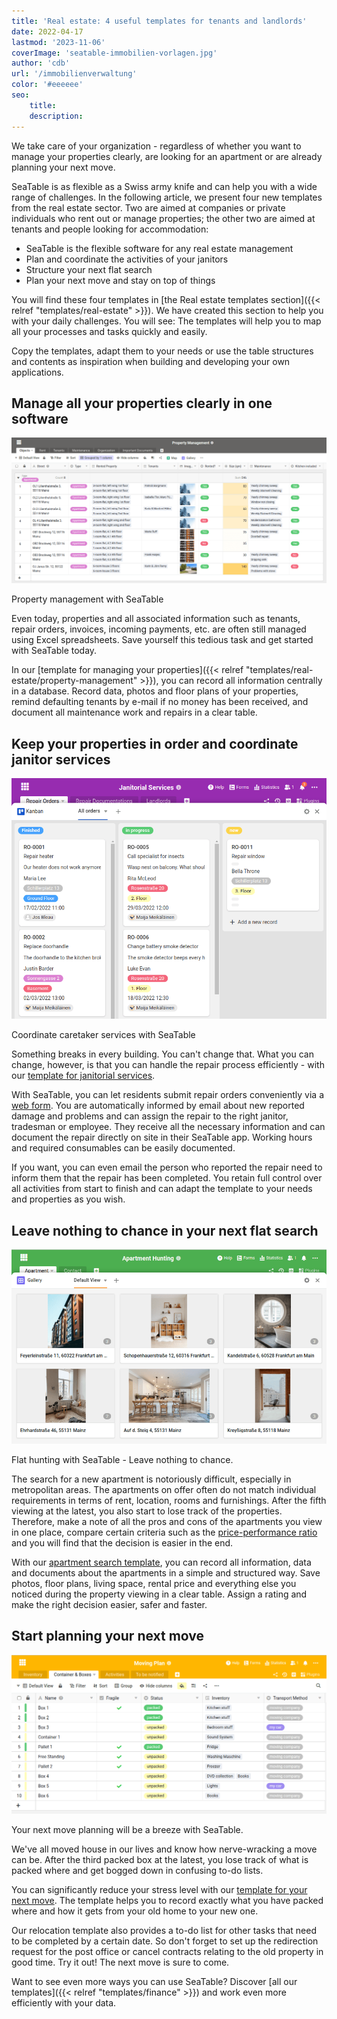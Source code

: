 ```yaml
---
title: 'Real estate: 4 useful templates for tenants and landlords'
date: 2022-04-17
lastmod: '2023-11-06'
coverImage: 'seatable-immobilien-vorlagen.jpg'
author: 'cdb'
url: '/immobilienverwaltung'
color: '#eeeeee'
seo:
    title:
    description:
---
```


We take care of your organization - regardless of whether you want to manage your properties clearly, are looking for an apartment or are already planning your next move.

SeaTable is as flexible as a Swiss army knife and can help you with a wide range of challenges. In the following article, we present four new templates from the real estate sector. Two are aimed at companies or private individuals who rent out or manage properties; the other two are aimed at tenants and people looking for accommodation:

- SeaTable is the flexible software for any real estate management
- Plan and coordinate the activities of your janitors
- Structure your next flat search
- Plan your next move and stay on top of things

You will find these four templates in [the Real estate templates section]({{< relref "templates/real-estate" >}}). We have created this section to help you with your daily challenges. You will see: The templates will help you to map all your processes and tasks quickly and easily.

Copy the templates, adapt them to your needs or use the table structures and contents as inspiration when building and developing your own applications.

## Manage all your properties clearly in one software

![Real estate management with SeaTable](images/seatable-property-management.png)

Property management with SeaTable

Even today, properties and all associated information such as tenants, repair orders, invoices, incoming payments, etc. are often still managed using Excel spreadsheets. Save yourself this tedious task and get started with SeaTable today.

In our [template for managing your properties]({{< relref "templates/real-estate/property-management" >}}), you can record all information centrally in a database. Record data, photos and floor plans of your properties, remind defaulting tenants by e-mail if no money has been received, and document all maintenance work and repairs in a clear table.

## Keep your properties in order and coordinate janitor services

![Coordinate janitorial services to maintain properties](images/hausmeisterdienste-seatable.png)

Coordinate caretaker services with SeaTable

Something breaks in every building. You can't change that. What you can change, however, is that you can handle the repair process efficiently - with our [template for janitorial services](https://seatable.io/en/vorlage/og4b3ghdrlippbkd3itqfg/).

With SeaTable, you can let residents submit repair orders conveniently via a [web form](https://seatable.io/en/docs/handbuch/seatable-nutzen/webformulare/). You are automatically informed by email about new reported damage and problems and can assign the repair to the right janitor, tradesman or employee. They receive all the necessary information and can document the repair directly on site in their SeaTable app. Working hours and required consumables can be easily documented.

If you want, you can even email the person who reported the repair need to inform them that the repair has been completed. You retain full control over all activities from start to finish and can adapt the template to your needs and properties as you wish.

## Leave nothing to chance in your next flat search

![Flat search with SeaTable](images/wohnungssuche-seatable-vorlage-immobilien.png)

Flat hunting with SeaTable - Leave nothing to chance.

The search for a new apartment is notoriously difficult, especially in metropolitan areas. The apartments on offer often do not match individual requirements in terms of rent, location, rooms and furnishings. After the fifth viewing at the latest, you also start to lose track of the properties. Therefore, make a note of all the pros and cons of the apartments you view in one place, compare certain criteria such as the [price-performance ratio](https://de.wikipedia.org/wiki/Preis-Leistungs-Verhältnis) and you will find that the decision is easier in the end.

With our [apartment search template](https://seatable.io/en/vorlage/ggr4kqd4quazbz6fivljgg/), you can record all information, data and documents about the apartments in a simple and structured way. Save photos, floor plans, living space, rental price and everything else you noticed during the property viewing in a clear table. Assign a rating and make the right decision easier, safer and faster.

## Start planning your next move

![Your next move will be a breeze with SeaTable](images/umzugsliste-seatable-immobilien.png)

Your next move planning will be a breeze with SeaTable.

We've all moved house in our lives and know how nerve-wracking a move can be. After the third packed box at the latest, you lose track of what is packed where and get bogged down in confusing to-do lists.

You can significantly reduce your stress level with our [template for your next move](https://seatable.io/en/vorlage/h3kzygydsysdrzun-h-fxq/). The template helps you to record exactly what you have packed where and how it gets from your old home to your new one.

Our relocation template also provides a to-do list for other tasks that need to be completed by a certain date. So don't forget to set up the redirection request for the post office or cancel contracts relating to the old property in good time. Try it out! The next move is sure to come.

Want to see even more ways you can use SeaTable? Discover [all our templates]({{< relref "templates/finance" >}}) and work even more efficiently with your data.
